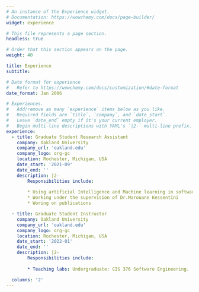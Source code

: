 ```yaml
---
# An instance of the Experience widget.
# Documentation: https://wowchemy.com/docs/page-builder/
widget: experience

# This file represents a page section.
headless: true

# Order that this section appears on the page.
weight: 40

title: Experience
subtitle:

# Date format for experience
#   Refer to https://wowchemy.com/docs/customization/#date-format
date_format: Jan 2006

# Experiences.
#   Add/remove as many `experience` items below as you like.
#   Required fields are `title`, `company`, and `date_start`.
#   Leave `date_end` empty if it's your current employer.
#   Begin multi-line descriptions with YAML's `|2-` multi-line prefix.
experience:
  - title: Graduate Student Research Assistant
    company: Oakland University
    company_url: 'oakland.edu'
    company_logo: org-gc
    location: Rochester, Michigan, USA
    date_start: '2021-09'
    date_end: ''
    description: |2-
        Responsibilities include:
        
        * Using artificial Intelligence and Machine learning in software engineering projects
        * Working under the supervision of Dr.Marouane Kessentini
        * Woring on publications

  - title: Graduate Student Instructor
    company: Oakland University
    company_url: 'oakland.edu'
    company_logo: org-gc
    location: Rochester, Michigan, USA
    date_start: '2022-01'
    date_end: ''
    description: |2-
        Responsibilities include:
        
        * Teaching labs: Undergraduate: CIS 376 Software Engineering.

  columns: '2'
---
```

